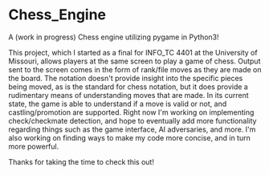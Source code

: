 # Chess_Engine

A (work in progress) Chess engine utilizing pygame in Python3!

This project, which I started as a final for INFO_TC 4401 at the University of Missouri, allows players at the same screen to play a game of chess.
Output sent to the screen comes in the form of rank/file moves as they are made on the board. The notation doesn't provide insight into the specific
pieces being moved, as is the standard for chess notation, but it does provide a rudimentary means of understanding moves that are made. In its
current state, the game is able to understand if a move is valid or not, and castling/promotion are supported. Right now I'm working on implementing
check/checkmate detection, and hope to eventually add more functionality regarding things such as the game interface, AI adversaries, and more. I'm
also working on finding ways to make my code more concise, and in turn more powerful.

Thanks for taking the time to check this out!
